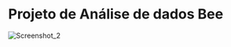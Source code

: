 # Projeto de Análise de dados Bee

![Screenshot_2](https://github.com/user-attachments/assets/47114655-eb2e-4f25-a235-fe356b980d7e)

